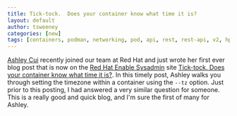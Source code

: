 ```yaml
---
title: Tick-tock.  Does your container know what time it is?
layout: default
author: tsweeney
categories: [new]
tags: [containers, podman, networking, pod, api, rest, rest-api, v2, hpc]
---
```


[Ashley Cui](https://twitter.com/cuicodes) recently joined our team at Red Hat and just wrote her first ever blog post that is now on the [Red Hat Enable Sysadmin](https://www.redhat.com/sysadmin/) site [Tick-tock. Does your container know what time it is?](https://www.redhat.com/sysadmin/tick-tock-container-time). In this timely post, Ashley walks you through setting the timezone within a container using the `--tz` option. Just prior to this posting, I had answered a very similar question for someone. This is a really good and quick blog, and I'm sure the first of many for Ashley.
